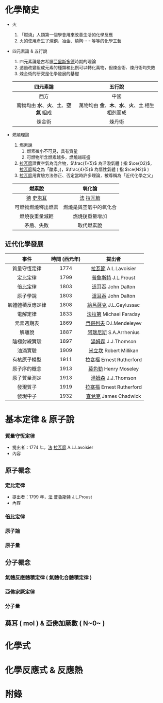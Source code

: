 # 化學簡史

- 火

  1. 「燃燒」人類第一個學會用來改善生活的化學反應
  2. 火的使用產生了煉銅、冶金、燒陶⋯⋯等等的化學工藝

- 四元素論 & 五行說

  1. 四元素論是古希臘<u>亞里斯多德</u>時期的理論
  2. 透過改變組成元素的種類和比例可以轉化萬物，但煉金術、煉丹術均失敗
  3. 煉金術的研究是化學發展的基礎

  |                    四元素論                    |                            五行說                            |
  | :--------------------------------------------: | :----------------------------------------------------------: |
  |                      西方                      |                             中國                             |
  | 萬物均由 **水**、**火**、**土**、**空氣** 組成 | 萬物均由 **金**、**木**、**水**、**火**、**土** 相生相剋而成 |
  |                     煉金術                     |                            煉丹術                            |

- 燃燒理論

  1. 燃素說
     1. 燃素微小不可見，具有質量
     2. 可燃物所含燃素越多，燃燒越旺盛
  2. <u>拉瓦節</u>證實空氣為混合物，$\frac{1}{5}$ 為活潑氣體 ( 指 $\ce{O2}$，<u>拉瓦節</u>稱之為「酸素」)，$\frac{4}{5}$ 為惰性氣體 ( 指 $\ce{N2}$ )
  3. <u>拉瓦節</u>用實驗方法修正、否定當時許多理論，被尊稱為「近代化學之父」

  |         燃素說          |         氧化論          |
  | :---------------------: | :---------------------: |
  | <u>德</u> <u>史塔耳</u> | <u>法</u> <u>拉瓦節</u> |
  |   可燃物燃燒釋出燃素    | 燃燒是與空氣中的氧化合  |
  |     燃燒後重量減輕      |     燃燒後重量增加      |
  |       矛盾、失敗        |       取代燃素說        |

## 近代化學發展

|       事件       | 時間 (西元年) |             提出者              |
| :--------------: | :-----------: | :-----------------------------: |
|   質量守恆定律   |     1774      |   <u>拉瓦節</u> A.L.Lavoisier   |
|     定比定律     |     1799      |   <u>普魯斯特</u> J.L.Proust    |
|     倍比定律     |     1803      |    <u>道耳吞</u> John Dalton    |
|     原子學說     |     1803      |    <u>道耳吞</u> John Dalton    |
| 氣體體積反應定律 |     1808      |  <u>給呂薩克</u> J.L.Gaylussac  |
|     電解定律     |     1833      |  <u>法拉第</u> Michael Faraday  |
|    元素週期表    |     1869      | <u>門得列夫</u> D.I.Mendeleyev  |
|      解離說      |     1887      |  <u>阿瑞尼斯</u> S.A.Arrhenius  |
|   陰極射線實驗   |     1897      |    <u>湯姆森</u> J.J.Thomson    |
|     油滴實驗     |     1909      |  <u>米立坎</u> Robert Millikan  |
|   有核原子模型   |     1911      | <u>拉塞福</u> Ernest Rutherford |
|   原子序的概念   |     1913      |   <u>莫色勒</u> Henry Moseley   |
|   原子質量測定   |     1913      |    <u>湯姆森</u> J.J.Thomson    |
|     發現質子     |     1919      | <u>拉塞福</u> Ernest Rutherford |
|     發現中子     |     1932      |  <u>查兌克</u> James Chadwick   |

# 基本定律 & 原子說

### 質量守恆定律

- 提出者：1774 年，<u>法</u> <u>拉瓦節</u> A.L.Lavoisier
- 內容

## 原子概念

### 定比定律

- 提出者：1799 年，<u>法</u> <u>普魯斯特</u> J.L.Proust
- 內容

### 倍比定律

### 原子論

### 原子量

## 分子概念

### 氣體反應體積定律 ( 氣體化合體積定律 )

### 亞佛家厥定律

### 分子量

## 莫耳 ( mol ) & 亞佛加厥數 ( N~0~ )





# 化學式



# 化學反應式 & 反應熱

# 附錄

